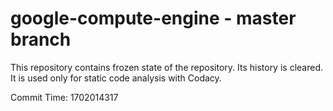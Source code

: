 # google-compute-engine - master branch

This repository contains frozen state of the repository.
Its history is cleared. It is used only for static code
analysis with Codacy.

Commit Time: 1702014317